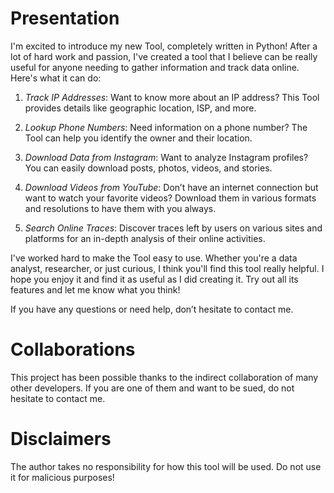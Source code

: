 # Presentation
I'm excited to introduce my new Tool, completely written in Python! After a lot of hard work and passion, I've created a tool that I believe can be really useful for anyone needing to gather information and track data online. Here's what it can do:

  1. *Track IP Addresses*: Want to know more about an IP address? This Tool provides details like geographic location, ISP, and more.

  2. *Lookup Phone Numbers*: Need information on a phone number? The Tool can help you identify the owner and their location.

  3. *Download Data from Instagram*: Want to analyze Instagram profiles? You can easily download posts, photos, videos, and stories.

  4. *Download Videos from YouTube*: Don’t have an internet connection but want to watch your favorite videos? Download them in various formats and resolutions to have them with you always.

  5. *Search Online Traces*: Discover traces left by users on various sites and platforms for an in-depth analysis of their online activities.

I've worked hard to make the Tool easy to use. Whether you're a data analyst, researcher, or just curious, I think you'll find this tool really helpful.
I hope you enjoy it and find it as useful as I did creating it. Try out all its features and let me know what you think!

If you have any questions or need help, don’t hesitate to contact me.

# Collaborations
This project has been possible thanks to the indirect collaboration of many other developers. If you are one of them and want to be sued, do not hesitate to contact me.

# Disclaimers
The author takes no responsibility for how this tool will be used. Do not use it for malicious purposes!

